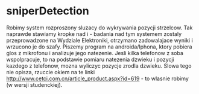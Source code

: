 # sniperDetection
Robimy system rozproszony sluzacy do wykrywania pozycji strzelcow. 
Tak naprawde stawiamy kropke nad i - badania nad tym systemem zostaly przeprowadzone na Wydziale Elektroniki, otrzymano zadowalajace wyniki i wrzucono je do szafy.
Piszemy program na androida/Iphona, ktory pobiera glos z mikrofonu i analizuje jego natezenie. Jesli kilka telefonow z soba wspolpracuje, to na podstawie pomiaru natezenia dzwieku i pozycji kazdego z telefonow, mozna wyliczyc pozycje zrodla dzwieku.
 Slowa tego nie opisza, rzuccie okiem na te linki http://www.cetci.com.cn/article_product.aspx?id=619   - to wlasnie robimy (w wersji studenckiej). 
